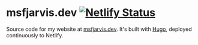 # msfjarvis.dev [![Netlify Status](https://api.netlify.com/api/v1/badges/881b0cec-43c2-4712-baf8-ce648993e0b8/deploy-status)](https://app.netlify.com/sites/msfjarvis-dev/deploys)

Source code for my website at [msfjarvis.dev](https://msfjarvis.dev). It's built with [Hugo](https://github.com/gohugoio/hugo), deployed continuously to Netlify.
